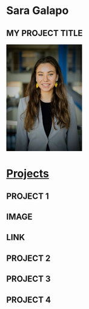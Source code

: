 # __Sara Galapo__
## MY PROJECT TITLE
<img src= "https://github.com/SaraGalapo/test/blob/main/profile.jpeg?raw=true" width="200" height= "280">

# [Projects](https://github.com/SaraGalapo/test/tree/main)


## PROJECT 1 
## IMAGE
## LINK 

## PROJECT 2

## PROJECT 3

## PROJECT 4
